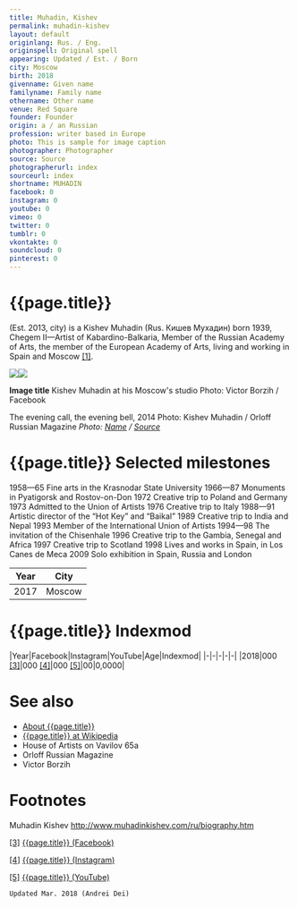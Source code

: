 ```yaml
---
title: Muhadin, Kishev
permalink: muhadin-kishev
layout: default
originlang: Rus. / Eng.
originspell: Original spell
appearing: Updated / Est. / Born
city: Moscow
birth: 2018
givenname: Given name
familyname: Family name
othername: Other name
venue: Red Square
founder: Founder
origin: a / an Russian
profession: writer based in Europe
photo: This is sample for image caption
photographer: Photographer
source: Source
photographerurl: index
sourceurl: index
shortname: MUHADIN
facebook: 0
instagram: 0
youtube: 0
vimeo: 0
twitter: 0
tumblr: 0
vkontakte: 0
soundcloud: 0
pinterest: 0
---
```


# {{page.title}}

(Est. 2013, city) is a Kishev Muhadin (Rus. Кишев Мухадин) born 1939, Chegem II—Artist of Kabardino-Balkaria, Member of the Russian Academy of Arts, the member of the European Academy of Arts, living and working in Spain and Moscow <span id="a1">[\[1\]](#f1)</span>.

![](/encyclopedia/images/{{page.permalink}}.jpg)![](/encyclopedia/images/{{page.permalink}}-1.jpg)

**Image title**
Kishev Muhadin at his Moscow's studio
Photo: Victor Borzih / Facebook

The evening call, the evening bell, 2014
Photo: Kishev Muhadin / Orloff Russian Magazine
*Photo: [Name](index) / [Source](index)*

# {{page.title}} Selected milestones

 1958—65	 Fine arts in the Krasnodar State University
 1966—87	 Monuments in Pyatigorsk and Rostov-on-Don
 1972	 Creative trip to Poland and Germany
 1973	 Admitted to the Union of Artists
 1976	 Creative trip to Italy
 1988—91	 Аrtistic director of the “Hot Key” and “Baikal”
 1989	 Creative trip to India and Nepal
 1993	 Member of the International Union of Artists
 1994—98	 The invitation of the Chisenhale
 1996	 Creative trip to the Gambia, Senegal and Africa
 1997	 Creative trip to Scotland
 1998	 Lives and works in Spain, in Los Canes de Meca
 2009	 Solo exhibition in Spain, Russia and London

|Year|City|
|-|-|
|2017|Moscow|

# {{page.title}} Indexmod

|Year|Facebook|Instagram|YouTube|Age|Indexmod|
|-|-|-|-|-|
|2018|000 <span id="a3">[\[3\]](#f3)</span>|000 <span id="a4">[\[4\]](#f4)</span>|000 <span id="a5">[\[5\]](#f5)</span>|00|0,0000|


# See also

+ [About {{page.title}}](index)
+ [{{page.title}} at Wikipedia](index)
+ House of Artists on Vavilov 65а
+ Orloff Russian Magazine
+ Victor Borzih

# Footnotes

Muhadin Kishev
http://www.muhadinkishev.com/ru/biography.htm

[[3]](#a3) <span id="f3"></span> [{{page.title}} (Facebook)](index)

[[4]](#a4) <span id="f4"></span> [{{page.title}} (Instagram)](index)

[[5]](#a5) <span id="f5"></span> [{{page.title}} (YouTube)](index)

`Updated Mar. 2018 (Andrei Dei)`
